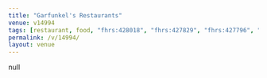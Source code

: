 ```yaml
---
title: "Garfunkel's Restaurants"
venue: v14994
tags: [restaurant, food, "fhrs:428018", "fhrs:427829", "fhrs:427796", "fhrs:428116", "fhrs:428151"]
permalink: /v/14994/
layout: venue
---
```

null